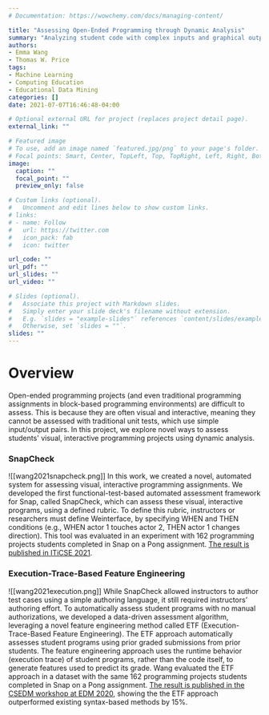 ```yaml
---
# Documentation: https://wowchemy.com/docs/managing-content/

title: "Assessing Open-Ended Programming through Dynamic Analysis"
summary: "Analyzing student code with complex inputs and graphical outputs through dynamic analysis to enable automated assessment."
authors: 
- Emma Wang
- Thomas W. Price
tags:
- Machine Learning
- Computing Education
- Educational Data Mining
categories: []
date: 2021-07-07T16:46:48-04:00

# Optional external URL for project (replaces project detail page).
external_link: ""

# Featured image
# To use, add an image named `featured.jpg/png` to your page's folder.
# Focal points: Smart, Center, TopLeft, Top, TopRight, Left, Right, BottomLeft, Bottom, BottomRight.
image:
  caption: ""
  focal_point: ""
  preview_only: false

# Custom links (optional).
#   Uncomment and edit lines below to show custom links.
# links:
# - name: Follow
#   url: https://twitter.com
#   icon_pack: fab
#   icon: twitter

url_code: ""
url_pdf: ""
url_slides: ""
url_video: ""

# Slides (optional).
#   Associate this project with Markdown slides.
#   Simply enter your slide deck's filename without extension.
#   E.g. `slides = "example-slides"` references `content/slides/example-slides.md`.
#   Otherwise, set `slides = ""`.
slides: ""
---
```

# Overview

Open-ended programming projects (and even traditional programming assignments in block-based programming environments) are difficult to assess. This is because they are often visual and interactive, meaning they cannot be assessed with traditional unit tests, which use simple input/output pairs. In this project, we explore novel ways to assess students' visual, interactive programming projects using dynamic analysis. 

### SnapCheck
![[wang2021snapcheck.png]]
In this work, we created a novel, automated system for assessing visual, interactive programming assignments. We developed the first functional-test-based automated assessment framework for Snap, called SnapCheck, which can assess these visual, interactive programs, using a defined rubric. To define this rubric, instructors or researchers must define Weinterface, by specifying WHEN and THEN conditions (e.g., WHEN actor 1 touches actor 2, THEN actor 1 changes direction). This tool was evaluated in an experiment with 162 programming projects students completed in Snap on a Pong assignment. [The result is published in ITiCSE 2021](https://emmableu.github.io/publications/wang2021snapcheck.pdf). 


### Execution-Trace-Based Feature Engineering
![[wang2021execution.png]]
While SnapCheck allowed instructors to author test cases using a simple authoring language, it still required instructors’ authoring effort. To automatically assess student programs with no manual authorizations, we developed a data-driven assessment algorithm, leveraging a novel feature engineering method called ETF (Execution-Trace-Based Feature Engineering). The ETF approach automatically assesses student programs using prior graded submissions from prior students. The feature engineering approach uses the runtime behavior (execution trace) of student programs, rather than the code itself, to generate features used to predict its grade. Wang evaluated the ETF approach in a dataset with the same 162 programming projects students completed in Snap on a Pong assignment. [The result is published in the CSEDM workshop at EDM 2020](https://emmableu.github.io/publications/wang2021execution.pdf), showing the the ETF approach outperformed existing syntax-based methods by 15%.